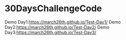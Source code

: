 # 30DaysChallengeCode
Demo Day1:https://march26th.github.io/Test-Day1/
Demo Day2:https://march26th.github.io/Test-Day2/
Demo Day3:https://march26th.github.io/Test-Day3/
